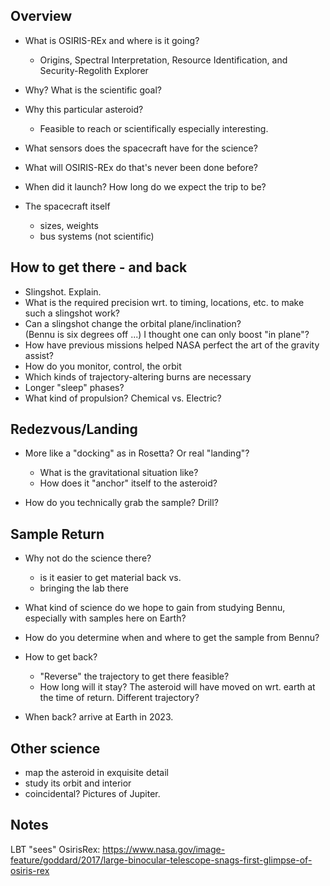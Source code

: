 Overview
-------------------------------------------

* What is OSIRIS-REx and where is it going?
  - Origins, Spectral Interpretation, Resource Identification, and Security-Regolith Explorer
* Why? What is the scientific goal?
* Why this particular asteroid?
   - Feasible to reach or scientifically especially interesting.
* What sensors does the spacecraft have for the science?
* What will OSIRIS-REx do that's never been done before?
* When did it launch? How long do we expect the trip to be?

* The spacecraft itself
  - sizes, weights
  - bus systems (not scientific) 


How to get there - and back
-------------------------------------------------------
* Slingshot. Explain.
* What is the required precision wrt. to timing, locations, etc.
  to make such a slingshot work?
* Can a slingshot change the orbital plane/inclination?  
  (Bennu is six degrees off ...) I thought one can only 
  boost "in plane"?
* How have previous missions helped NASA perfect the art of the gravity assist?
* How do you monitor, control, the orbit
* Which kinds of trajectory-altering burns are necessary
* Longer "sleep" phases?
* What kind of propulsion? Chemical vs. Electric?



Redezvous/Landing
------------------------------------------------------
* More like a "docking" as in Rosetta? Or real "landing"?
  - What is the gravitational situation like?
  - How does it "anchor" itself to the asteroid?
  
* How do you technically grab the sample? Drill?

Sample Return
------------------------------------------
* Why not do the science there?
  - is it easier to get material back vs.
  - bringing the lab there 
* What kind of science do we hope to gain from studying Bennu, 
  especially with samples here on Earth?
* How do you determine when and where to get the sample from Bennu?

* How to get back? 
  - "Reverse" the trajectory to get there feasible?
  - How long will it stay? The asteroid will have moved on wrt. earth
    at the time of return. Different trajectory?

* When back? arrive at Earth in 2023.

Other science
--------------------------------------------
* map the asteroid in exquisite detail
* study its orbit and interior
* coincidental? Pictures of Jupiter.

Notes
----------------------------------------------
LBT "sees" OsirisRex:
  https://www.nasa.gov/image-feature/goddard/2017/large-binocular-telescope-snags-first-glimpse-of-osiris-rex